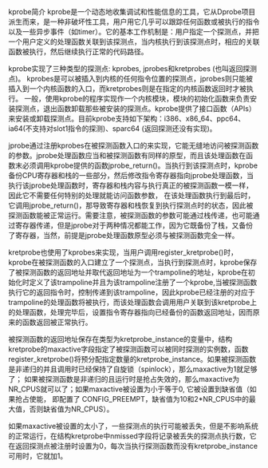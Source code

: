 kprobe简介
kprobe是一个动态地收集调试和性能信息的工具，它从Dprobe项目派生而来，是一种非破坏性工具，用户用它几乎可以跟踪任何函数或被执行的指令以及一些异步事件（如timer）。它的基本工作机制是：用户指定一个探测点，并把一个用户定义的处理函数关联到该探测点，当内核执行到该探测点时，相应的关联函数被执行，然后继续执行正常的代码路径。

kprobe实现了三种类型的探测点: kprobes, jprobes和kretprobes (也叫返回探测点)。 kprobes是可以被插入到内核的任何指令位置的探测点，jprobes则只能被插入到一个内核函数的入口，而kretprobes则是在指定的内核函数返回时才被执行。
一般，使用kprobe的程序实现作一个内核模块，模块的初始化函数来负责安装探测点，退出函数卸载那些被安装的探测点。kprobe提供了接口函数（APIs）来安装或卸载探测点。目前kprobe支持如下架构：i386、x86_64、ppc64、ia64(不支持对slot1指令的探测)、sparc64 (返回探测还没有实现)。

jprobe通过注册kprobes在被探测函数入口的来实现，它能无缝地访问被探测函数的参数。jprobe处理函数应当和被探测函数有同样的原型，而且该处理函数在函数末必须调用kprobe提供的函数jprobe_return()。当执行到该探测点时，kprobe备份CPU寄存器和栈的一些部分，然后修改指令寄存器指向jprobe处理函数，当执行该jprobe处理函数时，寄存器和栈内容与执行真正的被探测函数一模一样，因此它不需要任何特别的处理就能访问函数参数， 在该处理函数执行到最后时，它调用jprobe_return()，那导致寄存器和栈恢复到执行探测点时的状态，因此被探测函数能被正常运行。需要注意，被探测函数的参数可能通过栈传递，也可能通过寄存器传递，但是jprobe对于两种情况都能工作，因为它既备份了栈，又备份了寄存器，当然，前提是jprobe处理函数原型必须与被探测函数完全一样。

kretprobe也使用了kprobes来实现，当用户调用register_kretprobe()时，kprobe在被探测函数的入口建立了一个探测点，当执行到探测点时，kprobe保存了被探测函数的返回地址并取代返回地址为一个trampoline的地址，kprobe在初始化时定义了该trampoline并且为该trampoline注册了一个kprobe,当被探测函数执行它的返回指令时，控制传递到该trampoline，因此kprobe已经注册的对应于trampoline的处理函数将被执行，而该处理函数会调用用户关联到该kretprobe上的处理函数，处理完毕后，设置指令寄存器指向已经备份的函数返回地址，因而原来的函数返回被正常执行。

被探测函数的返回地址保存在类型为kretprobe_instance的变量中，结构kretprobe的maxactive字段指定了被探测函数可以被同时探测的实例数，函数register_kretprobe()将预分配指定数量的kretprobe_instance。如果被探测函数是非递归的并且调用时已经保持了自旋锁（spinlock），那么maxactive为1就足够了； 如果被探测函数是非递归的且运行时是抢占失效的，那么maxactive为NR_CPUS就可以了；如果maxactive被设置为小于等于0, 它被设置到缺省值（如果抢占使能， 即配置了 CONFIG_PREEMPT，缺省值为10和2*NR_CPUS中的最大值，否则缺省值为NR_CPUS）。

如果maxactive被设置的太小了，一些探测点的执行可能被丢失，但是不影响系统的正常运行，在结构kretprobe中nmissed字段将记录被丢失的探测点执行数，它在返回探测点被注册时设置为0，每次当执行探测函数而没有kretprobe_instance可用时，它就加1。
